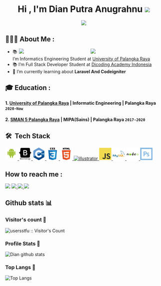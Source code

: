 <h1 align="center">Hi , I'm Dian Putra Anugrahnu <img src="https://media.giphy.com/media/hvRJCLFzcasrR4ia7z/giphy.gif" width="35"></h1>
  <p align="center">
  <a href="https://github.com/DenverCoder1/readme-typing-svg"><img src="https://readme-typing-svg.herokuapp.com?lines=Informatics+Engineering+Student;Class+Of+2020;Enthusiastic+About+New+Things&center=true&width=500&height=50"></a>
</p>

## 👨🏻‍💻 About Me :
<img align='right' src="https://1.bp.blogspot.com/-17BuSJ7QAdE/WeYZIQD69TI/AAAAAAAAHKw/GZiw3kRbMiUltbr2eYhu2cP0voQVhtXdwCLcBGAs/s1600/21.jpg" width="230"> 
<img align='right'
src="https://help.dicoding.com/wp-content/uploads/2021/01/dicoding-edit-1.jpg" width="230">

- 📚 I’m Informatics Engineering Student at <a href="https://www.upr.ac.id/">University of Palangka Raya</a> 
- 📚 I’m Full Stack Developer Student at <a href="https://www.dicoding.com/">Dicoding Academy Indonesia<a/> 
- 🌱 I’m currently learning about <strong>Laravel And Codeigniter</strong>
  
## 🎓 Education :
#### 1. [University of Palangka Raya](https://www.upr.ac.id/) | Informatic Engineering | Palangka Raya `2020-Now`
#### 2. [SMAN 5 Palangka Raya](https://sman5palangkaraya.sch.id/) | MIPA(Sains) | Palangka Raya `2017-2020`

## 🛠 &nbsp;Tech Stack
<p align="left"> <a href="https://developer.android.com" target="_blank" rel="noreferrer"> <img
      src="https://raw.githubusercontent.com/devicons/devicon/master/icons/android/android-original-wordmark.svg"
      alt="android" width="40" height="40" /> </a> <a href="https://getbootstrap.com" target="_blank" rel="noreferrer">
    <img src="https://raw.githubusercontent.com/devicons/devicon/master/icons/bootstrap/bootstrap-plain-wordmark.svg"
      alt="bootstrap" width="40" height="40" /> </a> </a> <a href="https://www.w3schools.com/cpp/" target="_blank" rel="noreferrer">
    <img src="https://raw.githubusercontent.com/devicons/devicon/master/icons/cplusplus/cplusplus-original.svg"
      alt="cplusplus" width="40" height="40" /> </a> <a href="https://www.w3schools.com/css/" target="_blank"
    rel="noreferrer"> <img
      src="https://raw.githubusercontent.com/devicons/devicon/master/icons/css3/css3-original-wordmark.svg" alt="css3"
      width="40" height="40" /> </a> <a href="https://www.w3.org/html/" target="_blank" rel="noreferrer"> <img
      src="https://raw.githubusercontent.com/devicons/devicon/master/icons/html5/html5-original-wordmark.svg"
      alt="html5" width="40" height="40" /> </a> <a href="https://www.adobe.com/in/products/illustrator.html"
    target="_blank" rel="noreferrer"> <img
      src="https://www.vectorlogo.zone/logos/adobe_illustrator/adobe_illustrator-icon.svg" alt="illustrator" width="40"
      height="40" /> </a> <a href="https://developer.mozilla.org/en-US/docs/Web/JavaScript" target="_blank"
    rel="noreferrer"> <img
      src="https://raw.githubusercontent.com/devicons/devicon/master/icons/javascript/javascript-original.svg"
      alt="javascript" width="40" height="40" /> </a> <a href="https://kotlinlang.org" target="_blank" rel="noreferrer">
  </a> <a href="https://www.mysql.com/" target="_blank" rel="noreferrer"> <img
      src="https://raw.githubusercontent.com/devicons/devicon/master/icons/mysql/mysql-original-wordmark.svg"
      alt="mysql" width="40" height="40" /> </a> </a> <a href="https://nodejs.org" target="_blank" rel="noreferrer"> <img
      src="https://raw.githubusercontent.com/devicons/devicon/master/icons/nodejs/nodejs-original-wordmark.svg"
      alt="nodejs" width="40" height="40" /> </a>
     </a> <a href="https://www.photoshop.com/en" target="_blank"
    rel="noreferrer"> <img
      src="https://raw.githubusercontent.com/devicons/devicon/master/icons/photoshop/photoshop-line.svg" alt="photoshop"
      width="40" height="40" /> </a> </a></p>
      
## How to reach me :
<img src="https://img.shields.io/badge/dianpea00@gmail.com-%23D14836.svg?&style=for-the-badge&logo=gmail&logoColor=white" href="dianpea00@gmail.com">
<a  href="https://www.instagram.com/ianisasi_nh3/">
<img src="https://img.shields.io/badge/ianisasi_nh3-%23E4405F.svg?&style=for-the-badge&logo=instagram&logoColor=white">
</a>

<a href="https://www.linkedin.com/in/dian-putra-anugrahnu-85bb491a6/">
<img src="https://img.shields.io/badge/Dian Putra Anugrahnu-%230077B5.svg?&style=for-the-badge&logo=linkedin&logoColor=white" >
</a>
<a href="https://github.com/usersstfu">
<img src="https://img.shields.io/badge/usersstfu-000000.svg?&style=for-the-badge&logo=github&logoColor=white">
</a>

## Github stats 📊
### Visitor's count 👀
<p><img src="https://profile-counter.glitch.me/{usersstfu}/count.svg" alt="usersstfu :: Visitor's Count" /></p>

### Profile Stats 🎹
![Dian github stats](https://github-readme-stats.vercel.app/api?username=usersstfu&count_private=true&show_icons=true&theme=radical&include_all_commits=true)

### Top Langs 👅
![Top Langs](https://github-readme-stats.vercel.app/api/top-langs/?username=usersstfu&langs_count=10&theme=tokyonight&layout=compact)

